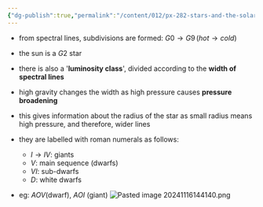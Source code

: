 ```yaml
---
{"dg-publish":true,"permalink":"/content/012/px-282-stars-and-the-solar-system/b-spectral-classification/px-282-b3-spectral-lines-and-classes/","created":"2024-11-25T10:50:32.000+00:00","updated":"2024-11-26T09:34:07.330+00:00"}
---
```


- from spectral lines, subdivisions are formed: $G0 \to G9\, (hot\to cold)$
- the sun is a $G2$ star

- there is also a '**luminosity class**', divided according to the **width of spectral lines**
- high gravity changes the width as high pressure causes **pressure broadening**
- this gives information about the radius of the star as small radius means high pressure, and therefore, wider lines
- they are labelled with roman numerals as follows:
	- $I\to IV:$ giants
	- $V:$ main sequence (dwarfs)
	- $VI:$ sub-dwarfs
	- $D:$ white dwarfs
- eg: $AOV$(dwarf), $AOI$ (giant)
![Pasted image 20241116144140.png](/img/user/pics/Pasted%20image%2020241116144140.png)